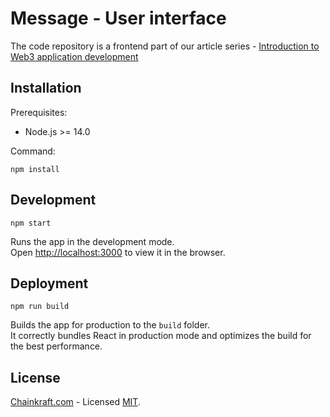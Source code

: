 # Message - User interface
The code repository is a frontend part of our article series - [Introduction to Web3 application development](https://chainkraft.com)

## Installation
Prerequisites:
- Node.js >= 14.0

Command:
```console
npm install
```

## Development
```console
npm start
```

Runs the app in the development mode.\
Open [http://localhost:3000](http://localhost:3000) to view it in the browser.

## Deployment
```console
npm run build
```

Builds the app for production to the `build` folder.\
It correctly bundles React in production mode and optimizes the build for the best performance.

## License
[Chainkraft.com](https://chainkraft.com) - Licensed [MIT](https://github.com/chainkraft/stats/blob/master/LICENSE).